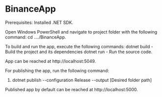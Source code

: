 # BinanceApp
Prerequisites: Installed .NET SDK.

Open Windows PowerShell and navigate to project folder with the following command:
cd ..../BinanceApp.

To build and run the app, execute the following commands:
dotnet build - Build the project and its dependencies
dotnet run - Run the source code.

App can be reached at http://localhost:5049.

For publishing the app, run the following command:
1. dotnet publish --configuration Release --output [Desired folder path]

Published app by default can be reached at http://localhost:5000.

